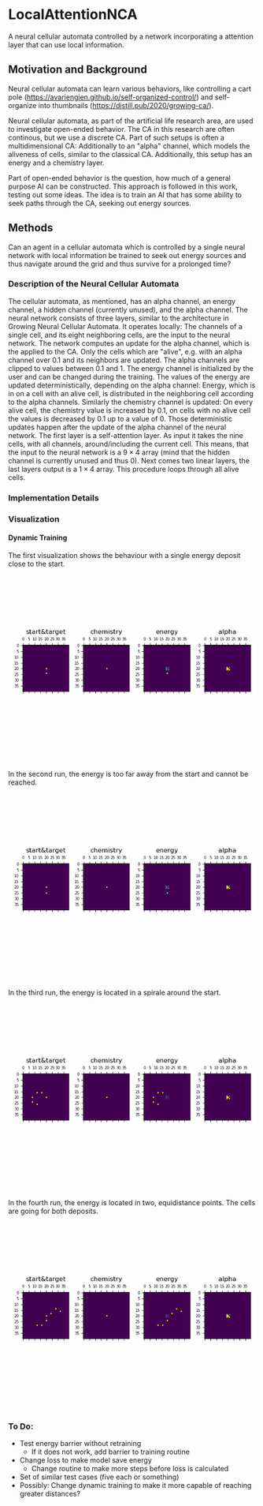 # LocalAttentionNCA
A neural cellular automata controlled by a network incorporating a attention layer that can use local information.

## Motivation and Background

Neural cellular automata can learn various behaviors, like controlling a cart pole (https://avariengien.github.io/self-organized-control/) and self-organize into thumbnails (https://distill.pub/2020/growing-ca/).

Neural cellular automata, as part of the artificial life research area, are used to investigate open-ended behavior. The CA in this research are often continous, but we use a discrete CA. Part of such setups is often a multidimensional CA: Additionally to an "alpha" channel, which models the aliveness of cells, similar to the classical CA. Additionally, this setup has an energy and a chemistry layer.

Part of open-ended behavior is the question, how much of a general purpose AI can be constructed. This approach is followed in this work, testing out some ideas. The idea is to train an AI that has some ability to seek paths through the CA, seeking out energy sources.

## Methods

Can an agent in a cellular automata which is controlled by a single neural network with local information be trained to seek out energy sources and thus navigate around the grid and thus survive for a prolonged time?

### Description of the Neural Cellular Automata

The cellular automata, as mentioned, has an alpha channel, an energy channel, a hidden channel (currently unused), and the alpha channel. The neural network consists of three layers, similar to the architecture in Growing Neural Cellular Automata. It operates locally: The channels of a single cell, and its eight neighboring cells, are the input to the neural network. The network computes an update for the alpha channel, which is the applied to the CA. Only the cells which are "alive", e.g. with an alpha channel over 0.1 and its neighbors are updated. The alpha channels are clipped to values between 0.1 and 1.
The energy channel is initialized by the user and can be changed during the training. The values of the energy are updated deterministically, depending on the alpha channel: Energy, which is in on a cell with an alive cell, is distributed in the neighboring cell according to the alpha channels. Similarly the chemistry channel is updated: On every alive cell, the chemistry value is increased by 0.1, on cells with no alive cell the values is decreased by 0.1 up to a value of 0. Those deterministic updates happen after the update of the alpha channel of the neural network.
The first layer is a self-attention layer. As input it takes the nine cells, with all channels, around/including the current cell. This means, that the input to the neural network is a $9 \times 4$ array (mind that the hidden channel is currently unused and thus 0). Next comes two linear layers, the last layers output is a $1 \times 4$ array. This procedure loops through all alive cells.

### Implementation Details

### Visualization

#### Dynamic Training

The first visualization shows the behaviour with a single energy deposit close to the start.

![Run 1](./Visualization/Dynamic_Positioning/short_1.gif)

In the second run, the energy is too far away from the start and cannot be reached.

![Run 2](./Visualization/Dynamic_Positioning/long_1.gif)

In the third run, the energy is located in a spirale around the start.

![Run 3](./Visualization/Dynamic_Positioning/spiral_2.gif)

In the fourth run, the energy is located in two, equidistance points. The cells are going for both deposits.

![Run 4](./Visualization/Dynamic_Positioning/split_2.gif)

### To Do:
* Test energy barrier without retraining
  * If it does not work, add barrier to training routine
* Change loss to make model save energy
  * Change routine to make more steps before loss is calculated
* Set of similar test cases (five each or something)
* Possibly: Change dynamic training to make it more capable of reaching greater distances?



